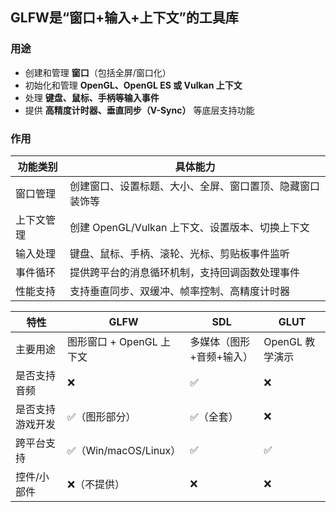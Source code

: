## **GLFW是“窗口+输入+上下文”的工具库**

### 用途
- 创建和管理 **窗口**（包括全屏/窗口化）
- 初始化和管理 **OpenGL、OpenGL ES 或 Vulkan 上下文**
- 处理 **键盘、鼠标、手柄等输入事件**
- 提供 **高精度计时器、垂直同步（V-Sync）** 等底层支持功能

### 作用
| 功能类别     | 具体能力                                                                   |
|-------------|--------------------------------------------------------------------------|
| 窗口管理      | 创建窗口、设置标题、大小、全屏、窗口置顶、隐藏窗口装饰等                          |
| 上下文管理    | 创建 OpenGL/Vulkan 上下文、设置版本、切换上下文                               |
| 输入处理      | 键盘、鼠标、手柄、滚轮、光标、剪贴板事件监听                                    |
| 事件循环      | 提供跨平台的消息循环机制，支持回调函数处理事件                                  |
| 性能支持      | 支持垂直同步、双缓冲、帧率控制、高精度计时器                                    |

| 特性           | GLFW                      | SDL                       | GLUT              |
|---------------|---------------------------|----------------------------|------------------|
| 主要用途        | 图形窗口 + OpenGL 上下文    | 多媒体（图形+音频+输入）       | OpenGL 教学演示   |
| 是否支持音频    | ❌                        | ✅                         | ❌               |
| 是否支持游戏开发 | ✅（图形部分）              | ✅（全套）                  | ❌               |
| 跨平台支持      | ✅（Win/macOS/Linux）     | ✅                         | ✅               |
| 控件/小部件     | ❌（不提供）               | ❌                         | ❌               |